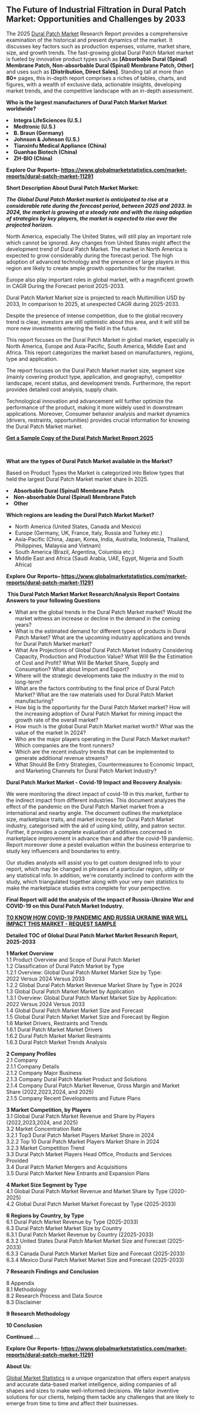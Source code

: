 <h2><strong>The Future of Industrial Filtration in Dural Patch Market: Opportunities and Challenges by 2033</strong></h2><p>The 2025 <a href="https://www.globalmarketstatistics.com/market-reports/dural-patch-market-11291">Dural Patch Market</a> Research Report provides a comprehensive examination of the historical and present dynamics of the market. It discusses key factors such as production expenses, volume, market share, size, and growth trends. The fast-growing global Dural Patch Market market is fueled by innovative product types such as <strong>[Absorbable Dural (Spinal) Membrane Patch, Non-absorbable Dural (Spinal) Membrane Patch, Other]</strong> and uses such as <strong>[Distribution, Direct Sales]</strong>. Standing tall at more than <strong>80+</strong> pages, this in-depth report comprises a riches of tables, charts, and figures, with a wealth of exclusive data, actionable insights, developing market trends, and the competitive landscape with an in-depth assessment.</p><p><strong>Who is the largest manufacturers of Dural Patch Market Market worldwide?</strong></p><p><strong><li>Integra LifeSciences (U.S.)<li>Medtronic (U.S.)<li>B. Braun (Germany)<li>Johnson & Johnson (U.S.)<li>Tianxinfu Medical Appliance (China)<li>Guanhao Biotech (China)<li>ZH-BIO (China)</strong></p><p><strong>Explore Our Reports-&nbsp;<a href="https://wordhtml.com/">https://www.globalmarketstatistics.com/market-reports/dural-patch-market-11291</a></strong></p><p><strong>Short Description About Dural Patch Market Market:</strong></p><p><strong><em>The Global Dural Patch Market market is anticipated to rise at a considerable rate during the forecast period, between 2025 and 2033. In 2024, the market is growing at a steady rate and with the rising adoption of strategies by key players, the market is expected to rise over the projected horizon.</em></strong></p><p>North America, especially The United States, will still play an important role which cannot be ignored. Any changes from United States might affect the development trend of Dural Patch Market. The market in North America is expected to grow considerably during the forecast period. The high adoption of advanced technology and the presence of large players in this region are likely to create ample growth opportunities for the market.</p><p>Europe also play important roles in global market, with a magnificent growth in CAGR During the Forecast period 2025-2033.</p><p>Dural Patch Market Market size is projected to reach Multimillion USD by 2033, In comparison to 2025, at unexpected CAGR during 2025-2033.</p><p>Despite the presence of intense competition, due to the global recovery trend is clear, investors are still optimistic about this area, and it will still be more new investments entering the field in the future.</p><p>This report focuses on the Dural Patch Market in global market, especially in North America, Europe and Asia-Pacific, South America, Middle East and Africa. This report categorizes the market based on manufacturers, regions, type and application.</p><p>The report focuses on the Dural Patch Market market size, segment size (mainly covering product type, application, and geography), competitor landscape, recent status, and development trends. Furthermore, the report provides detailed cost analysis, supply chain.</p><p>Technological innovation and advancement will further optimize the performance of the product, making it more widely used in downstream applications. Moreover, Consumer behavior analysis and market dynamics (drivers, restraints, opportunities) provides crucial information for knowing the Dural Patch Market market.</p><p><strong><a href="https://www.globalmarketstatistics.com/market-reports/dural-patch-market-11291">Get a Sample Copy of the Dural Patch Market Report 2025</a></strong></p><p>&nbsp;</p><p><strong>What are the types of Dural Patch Market available in the Market?</strong></p><p>Based on Product Types the Market is categorized into Below types that held the largest Dural Patch Market market share In 2025.</p><p><strong><li>Absorbable Dural (Spinal) Membrane Patch<li>Non-absorbable Dural (Spinal) Membrane Patch<li>Other</strong></p><p><strong>Which regions are leading the Dural Patch Market Market?</strong></p><ul><li>North America (United States, Canada and Mexico)</li><li>Europe (Germany, UK, France, Italy, Russia and Turkey etc.)</li><li>Asia-Pacific (China, Japan, Korea, India, Australia, Indonesia, Thailand, Philippines, Malaysia and Vietnam)</li><li>South America (Brazil, Argentina, Columbia etc.)</li><li>Middle East and Africa (Saudi Arabia, UAE, Egypt, Nigeria and South Africa)</li></ul><p><strong>Explore Our Reports&ndash;&nbsp;<a href="https://www.globalmarketstatistics.com/market-reports/dural-patch-market-11291">https://www.globalmarketstatistics.com/market-reports/dural-patch-market-11291</a></strong></p><p><strong>&nbsp;This Dural Patch Market Market Research/Analysis Report Contains Answers to your following Questions</strong></p><ul><li>What are the global trends in the Dural Patch Market market? Would the market witness an increase or decline in the demand in the coming years?</li><li>What is the estimated demand for different types of products in Dural Patch Market? What are the upcoming industry applications and trends for Dural Patch Market market?</li><li>What Are Projections of Global Dural Patch Market Industry Considering Capacity, Production and Production Value? What Will Be the Estimation of Cost and Profit? What Will Be Market Share, Supply and Consumption? What about Import and Export?</li><li>Where will the strategic developments take the industry in the mid to long-term?</li><li>What are the factors contributing to the final price of Dural Patch Market? What are the raw materials used for Dural Patch Market manufacturing?</li><li>How big is the opportunity for the Dural Patch Market market? How will the increasing adoption of Dural Patch Market for mining impact the growth rate of the overall market?</li><li>How much is the global Dural Patch Market market worth? What was the value of the market In 2024?</li><li>Who are the major players operating in the Dural Patch Market market? Which companies are the front runners?</li><li>Which are the recent industry trends that can be implemented to generate additional revenue streams?</li><li>What Should Be Entry Strategies, Countermeasures to Economic Impact, and Marketing Channels for Dural Patch Market Industry?</li></ul><p><strong>Dural Patch Market Market - Covid-19 Impact and Recovery Analysis:</strong></p><p>We were monitoring the direct impact of covid-19 in this market, further to the indirect impact from different industries. This document analyzes the effect of the pandemic on the Dural Patch Market market from a international and nearby angle. The document outlines the marketplace size, marketplace traits, and market increase for Dural Patch Market industry, categorised with the aid of using kind, utility, and patron sector. Further, it provides a complete evaluation of additives concerned in marketplace improvement in advance than and after the covid-19 pandemic. Report moreover done a pestel evaluation within the business enterprise to study key influencers and boundaries to entry.</p><p>Our studies analysts will assist you to get custom designed info to your report, which may be changed in phrases of a particular region, utility or any statistical info. In addition, we're constantly inclined to conform with the study, which triangulated together along with your very own statistics to make the marketplace studies extra complete for your perspective.</p><p><strong>Final Report will add the analysis of the impact of Russia-Ukraine War and COVID-19 on this Dural Patch Market Industry.</strong></p><p><strong><a href="https://www.globalmarketstatistics.com/market-reports/dural-patch-market-11291">TO KNOW HOW COVID-19 PANDEMIC AND RUSSIA UKRAINE WAR WILL IMPACT THIS MARKET - REQUEST SAMPLE</a></strong></p><p><strong>Detailed TOC of Global Dural Patch Market Market Research Report, 2025-2033</strong></p><p><strong>1 Market Overview</strong><br /> 1.1 Product Overview and Scope of Dural Patch Market<br /> 1.2 Classification of Dural Patch Market by Type<br /> 1.2.1 Overview: Global Dural Patch Market Market Size by Type: 2022&nbsp;Versus 2024 Versus 2033<br /> 1.2.2 Global Dural Patch Market Revenue Market Share by Type in 2024<br /> 1.3 Global Dural Patch Market Market by Application<br /> 1.3.1 Overview: Global Dural Patch Market Market Size by Application: 2022&nbsp;Versus 2024 Versus 2033<br /> 1.4 Global Dural Patch Market Market Size and Forecast<br /> 1.5 Global Dural Patch Market Market Size and Forecast by Region<br /> 1.6 Market Drivers, Restraints and Trends<br /> 1.6.1 Dural Patch Market Market Drivers<br /> 1.6.2 Dural Patch Market Market Restraints<br /> 1.6.3 Dural Patch Market Trends Analysis</p><p><strong>2 Company Profiles</strong><br /> 2.1 Company<br /> 2.1.1 Company Details<br /> 2.1.2 Company Major Business<br /> 2.1.3 Company Dural Patch Market Product and Solutions<br /> 2.1.4 Company Dural Patch Market Revenue, Gross Margin and Market Share (2022,2023,2024, and 2025)<br /> 2.1.5 Company Recent Developments and Future Plans</p><p><strong>3 Market Competition, by Players</strong><br /> 3.1 Global Dural Patch Market Revenue and Share by Players (2022,2023,2024, and 2025)<br /> 3.2 Market Concentration Rate<br /> 3.2.1 Top3 Dural Patch Market Players Market Share in 2024<br /> 3.2.2 Top 10 Dural Patch Market Players Market Share in 2024<br /> 3.2.3 Market Competition Trend<br /> 3.3 Dural Patch Market Players Head Office, Products and Services Provided<br /> 3.4 Dural Patch Market Mergers and Acquisitions<br /> 3.5 Dural Patch Market New Entrants and Expansion Plans</p><p><strong>4 Market Size Segment by Type</strong><br /> 4.1 Global Dural Patch Market Revenue and Market Share by Type (2020-2025)<br /> 4.2 Global Dural Patch Market Market Forecast by Type (2025-2033)</p><p><strong>6 Regions by Country, by Type</strong><br /> 6.1 Dural Patch Market Revenue by Type (2025-2033)<br /> 6.3 Dural Patch Market Market Size by Country<br /> 6.3.1 Dural Patch Market Revenue by Country (22025-2033)<br /> 6.3.2 United States Dural Patch Market Market Size and Forecast (2025-2033)<br /> 6.3.3 Canada Dural Patch Market Market Size and Forecast (2025-2033)<br /> 6.3.4 Mexico Dural Patch Market Market Size and Forecast (2025-2033)</p><p><strong>7 Research Findings and Conclusion</strong></p><p>8 Appendix<br /> 8.1 Methodology<br /> 8.2 Research Process and Data Source<br /> 8.3 Disclaimer</p><p><strong>9 Research Methodology</strong></p><p><strong>10 Conclusion</strong></p><p><strong>Continued&hellip;.</strong></p><p><strong>Explore Our Reports-&nbsp;<a href="Dural Patch Market">https://www.globalmarketstatistics.com/market-reports/dural-patch-market-11291</a></strong></p><p><strong>About Us:</strong></p><p><a href="https://www.globalmarketstatistics.com/">Global Market Statistics</a>&nbsp;is a unique organization that offers expert analysis and accurate data-based market intelligence, aiding companies of all shapes and sizes to make well-informed decisions. We tailor inventive solutions for our clients, helping them tackle any challenges that are likely to emerge from time to time and affect their businesses.</p><p>&nbsp;</p>
